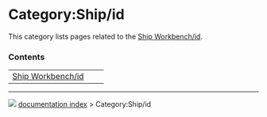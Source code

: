# Category:Ship/id
This category lists pages related to the [Ship Workbench/id](Ship_Workbench/id.md).

### Contents

|     |     |     |
| --- | --- | --- |
| [Ship Workbench/id](Ship_Workbench/id.md) |



---
![](images/Right_arrow.png) [documentation index](../README.md) > Category:Ship/id
